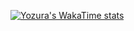 [![Yozura's WakaTime stats](https://github-readme-stats.vercel.app/api/wakatime?username=yozura&layout=compact&langs_count=8)](https://github.com/yozuratop)